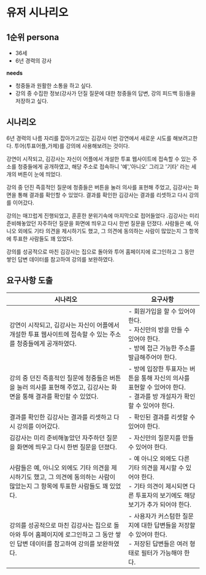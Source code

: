 # 유저 시나리오

## 1순위 persona

- 36세
- 6년 경력의 강사

**needs**

- 청중들과 원활한 소통을 하고 싶다.
- 강의 중 수집한 정보(강사가 던질 질문에 대한 청중들의 답변, 강의 피드백 등)들을 저장하고 싶다.

## 시나리오

6년 경력의 나름 자리를 잡아가고있는 김강사 이번 강연에서 새로운 시도를 해보려고한다. 투어(투표어플,가제)를 강의에 사용해보려는 것이다.

강연이 시작되고, 김강사는 자신이 어플에서 개설한 투표 웹사이트에 접속할 수 있는 주소를 청중들에게 공개하였고, 해당 주소로 접속하니 '예','아니오' 그리고 '기타' 라는 세 개의 버튼이 눈에 띄었다. 

강의 중 던진 즉흥적인 질문에 청중들은 버튼을 눌러 의사를 표현해 주었고, 김강사는 화면을 통해 결과를 확인할 수 있었다. 결과를 확인한 김강사는 결과를 리셋하고 다시 강의를 이어갔다.

강의는 매끄럽게 진행되었고, 훈훈한 분위기속에 마지막으로 접어들었다 .김강사는 미리 준비해놓았던 자주하던 질문을 화면에 띄우고 다시 한번 질문을 던졌다. 사람들은 예, 아니오 외에도 기타 의견을 제시하기도 했고, 그 의견에 동의하는 사람이 많았는지 그 항목에 투표한 사람들도 꽤 있었다.

강의를 성공적으로 마친 김강사는 집으로 돌아와 투어 홈페이지에 로그인하고 그 동안 쌓인 답변 데이터를 참고하여 강의를 보완하였다.

## 요구사항 도출

| 시나리오                                                     | 요구사항                                                     |
| ------------------------------------------------------------ | ------------------------------------------------------------ |
| 강연이 시작되고, 김강사는 자신이 어플에서 개설한 투표 웹사이트에 접속할 수 있는 주소를 청중들에게 공개하였다. | - 회원가입을 할 수 있어야한다.<br />- 자신만의 방을 만들 수 있어야 한다.<br />- 방에 접근 가능한 주소를 발급해주어야 한다. |
| 강의 중 던진 즉흥적인 질문에 청중들은 버튼을 눌러 의사를 표현해 주었고, 김강사는 화면을 통해 결과를 확인할 수 있었다. | - 방에 입장한 투표자는 버튼을 통해 자신의 의사를 표현할 수 있어야 한다.<br />- 결과를 방 개설자가 확인할 수 있어야 한다. |
| 결과를 확인한 김강사는 결과를 리셋하고 다시 강의를 이어갔다. | - 확인된 결과를 리셋할 수 있어야 한다.                       |
| 김강사는 미리 준비해놓았던 자주하던 질문을 화면에 띄우고 다시 한번 질문을 던졌다. | - 자신만의 질문지를 만들 수 있어야 한다.                     |
| 사람들은 예, 아니오 외에도 기타 의견을 제시하기도 했고, 그 의견에 동의하는 사람이 많았는지 그 항목에 투표한 사람들도 꽤 있었다. | - 예 아니오 외에도 다른 기타 의견을 제시할 수 있어야 한다.<br />- 기타 의견이 제시되면 다른 투표자의 보기에도 해당 보기가 추가 되어야 한다. |
| 강의를 성공적으로 마친 김강사는 집으로 돌아와 투어 홈페이지에 로그인하고 그 동안 쌓인 답변 데이터를 참고하여 강의를 보완하였다. | - 사용자가 커스텀한 질문지에 대한 답변들을 저장할 수 있어야 한다.<br />- 저장된 답변들은 여러 형태로 필터가 가능해야 한다. |
